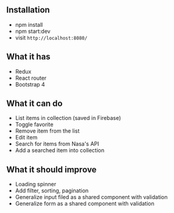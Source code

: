 ## Installation

* npm install
* npm start:dev
* visit `http://localhost:8080/`

## What it has

* Redux
* React router
* Bootstrap 4

## What it can do

* List items in collection (saved in Firebase)
* Toggle favorite
* Remove item from the list
* Edit item
* Search for items from Nasa's API
* Add a searched item into collection

## What it should improve

* Loading spinner
* Add filter, sorting, pagination
* Generalize input filed as a shared component with validation
* Generalize form as a shared component with validation
